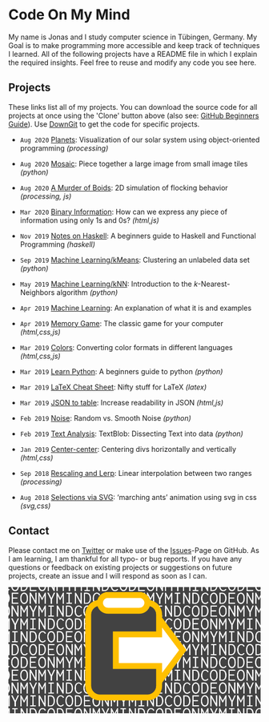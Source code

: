 # Code On My Mind

My name is Jonas and I study computer science in Tübingen, Germany. My Goal is to make programming more accessible and keep track of techniques I learned. All of the following projects have a README file in which I explain the required insights. Feel free to reuse and modify any code you see here.

## Projects

These links list all of my projects. You can download the source code for all projects at once using the 'Clone' button above (also see: [GitHub Beginners Guide](https://education.github.com/git-cheat-sheet-education.pdf)). Use [DownGit](https://minhaskamal.github.io/DownGit/#/home) to get the code for specific projects.

- `Aug 2020` [Planets](./projects/planets): Visualization of our solar system using object-oriented programming _(processing)_

- `Aug 2020` [Mosaic](./projects/mosaic): Piece together a large image from small image tiles _(python)_

- `Aug 2020` [A Murder of Boids](./projects/boids): 2D simulation of flocking behavior _(processing, js)_

- `Mar 2020` [Binary Information](./projects/binary): How can we express any piece of information using only 1s and 0s? _(html,js)_

- `Nov 2019` [Notes on Haskell](./projects/haskell-notes): A beginners guide to Haskell and Functional Programming _(haskell)_

- `Sep 2019` [Machine Learning/kMeans](./projects/machine-learning/kmeans): Clustering an unlabeled data set _(python)_

- `May 2019` [Machine Learning/kNN](./projects/machine-learning/knn): Introduction to the *k*-Nearest-Neighbors algorithm _(python)_

- `Apr 2019` [Machine Learning](./projects/machine-learning): An explanation of what it is and examples

- `Apr 2019` [Memory Game](./projects/memory-game): The classic game for your computer _(html,css,js)_

- `Mar 2019` [Colors](./projects/colors): Converting color formats in different languages _(html,css,js)_

- `Mar 2019` [Learn Python](./projects/learn-python): A beginners guide to python _(python)_

- `Mar 2019` [LaTeX Cheat Sheet](./projects/latex-cheat-sheet): Nifty stuff for LaTeX _(latex)_

- `Mar 2019` [JSON to table](./projects/json-to-table): Increase readability in JSON _(html,js)_

- `Feb 2019` [Noise](./projects/noise): Random vs. Smooth Noise _(python)_

- `Feb 2019` [Text Analysis](./projects/text-analysis): TextBlob: Dissecting Text into data _(python)_

- `Jan 2019` [Center-center](./projects/center-center): Centering divs horizontally and vertically _(html,css)_

- `Sep 2018` [Rescaling and Lerp](./projects/rescaling-and-lerp): Linear interpolation between two ranges _(processing)_

- `Aug 2018` [Selections via SVG](./projects/svg-selection): ‘marching ants’ animation using svg in css _(svg,css)_

## Contact

Please contact me on [Twitter](https://twitter.com/Code_On_My_Mind) or make use of the [Issues](https://github.com/JonasKoenig/CodeOnMyMind/issues)-Page on GitHub. As I am learning, I am thankful for all typo- or bug reports. If you have any questions or feedback on existing projects or suggestions on future projects, create an issue and I will respond as soon as I can.

![Code On My Mind Banner](media/CodeOnMyMind_Banner.png)
